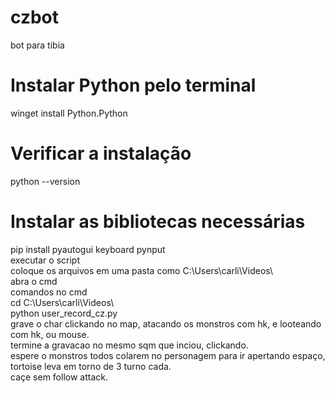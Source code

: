 # czbot
bot para tibia
<br>
# Instalar Python pelo terminal
winget install Python.Python
<br>
# Verificar a instalação
python --version
<br>
# Instalar as bibliotecas necessárias
pip install pyautogui keyboard pynput
<br>
executar o script<br>
coloque os arquivos em uma pasta como C:\Users\carli\Videos\ <br>
abra o cmd<br>
comandos no cmd<br>
cd C:\Users\carli\Videos\ <br>
python user_record_cz.py <br>
grave o char clickando no map, atacando os monstros com hk, e looteando com hk, ou mouse.<br>
termine a gravacao no mesmo sqm que inciou, clickando.<br>
espere o monstros todos colarem no personagem para ir apertando espaço, tortoise leva em torno de 3 turno cada.<br>
caçe sem follow attack.

